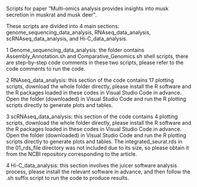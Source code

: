 Scripts for paper "Multi-omics analysis provides insights into musk secretion in muskrat and musk deer".

These scripts are divided into 4 main sections: genome_sequencing_data_analysis, RNAseq_data_analysis, scRNAseq_data_analysis, and Hi-C_data_analysis.

1 Genome_sequencing_data_analysis: the folder contains Assembly_Annotation.sh and Comparative_Genomics.sh shell scripts, there are step-by-step code comments in these two scripts, please refer to the code comments to run the code.

2 RNAseq_data_analysis: this section of the code contains 17 plotting scripts, download the whole folder directly, please install the R software and the R packages loaded in these codes in Visual Studio Code in advance. Open the folder (downloaded) in Visual Studio Code and run the R plotting scripts directly to generate plots and tables.

3 scRNAseq_data_analysis: this section of the code contains 4 plotting scripts, download the whole folder directly, please install the R software and the R packages loaded in these codes in Visual Studio Code in advance. Open the folder (downloaded) in Visual Studio Code and run the R plotting scripts directly to generate plots and tables. The integrated_seurat.rds in the 01_rds_file directory was not included due to its size, so please obtain it from the NCBI repository corresponding to the article.

4 Hi-C_data_analysis: this section involves the juicer software analysis process, please install the relevant software in advance, and then follow the .sh suffix script to run the code to produce results.
